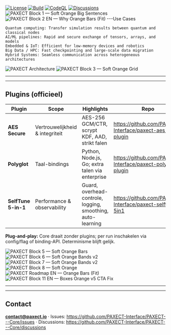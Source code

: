 
[![License](https://img.shields.io/badge/License-Apache_2.0-blue.svg)](LICENSE)
[![Build](https://github.com/PAXECT-Interface/PAXECT---Core/actions/workflows/ci.yml/badge.svg)](../../actions)
[![CodeQL](https://github.com/PAXECT-Interface/PAXECT---Core/actions/workflows/codeql.yml/badge.svg)](../../actions)
[![Discussions](https://img.shields.io/github/discussions/PAXECT-Interface/PAXECT---Core)](../../discussions)
![PAXECT Block 1 — Soft Orange Big Sentences](paxect_block1_soft_orange_BIG_SENTENCES(1).svg)
![PAXECT Block 2 EN — Why Orange Bars (Fit)](paxect_block2_EN_why_orange_bars_fit.svg)
---Use Cases

    Quantum computing: Transfer simulation results between quantum and classical nodes
    AI/ML pipelines: Rapid and secure exchange of tensors, arrays, and models
    Embedded & IoT: Efficient for low-memory devices and robotics
    Big Data / HPC: Fast checkpointing and large-scale data migration
    Hybrid Systems: Seamless communication across heterogeneous architectures

![PAXECT Architecture](paxect_architecture_brand_v18.svg)
![PAXECT Block 3 — Soft Orange Grid](paxect_block3_soft_orange_grid(1).svg)



---



---

## Plugins (officieel)
| Plugin              | Scope                          | Highlights                                               | Repo |
|---------------------|--------------------------------|----------------------------------------------------------|------|
| **AES Secure**      | Vertrouwelijkheid & integriteit| AES-256 GCM/CTR, scrypt KDF, AAD, strikt falen           | https://github.com/PAXECT-Interface/paxect-aes-plugin |
| **Polyglot**        | Taal-bindings                  | Python, Node.js, Go; extra talen via enterprise          | https://github.com/PAXECT-Interface/paxect-polyglot-plugin |
| **SelfTune 5-in-1** | Performance & observability    | Guard, overhead-controle, logging, smoothing, auto-learning | https://github.com/PAXECT-Interface/paxect-selftune-5in1 |

**Plug-and-play:** Core draait zonder plugins; per run inschakelen via config/flag of binding-API. Determinisme blijft gelijk.

![PAXECT Block 5 — Soft Orange Bars](paxect_block5_soft_orange_bars(1).svg)
![PAXECT Block 6 — Soft Orange Bands v2](paxect_block6_soft_orange_bands_v2.svg)
![PAXECT Block 7 — Soft Orange Bands v2](paxect_block7_soft_orange_bands_v2.svg)
![PAXECT Block 8 — Soft Orange](paxect_block8_soft_orange.svg)
![PAXECT Roadmap EN — Orange Bars (Fit)](paxect_roadmap_EN_orange_bars_fit.svg)
![PAXECT Block 11 EN — Boxes Orange v5 CTA Fix](paxect_block11_EN_boxes_orange_v5_cta_fix(1).svg)









---


---

## Contact
**contact@paxect.io** · Issues: https://github.com/PAXECT-Interface/PAXECT---Core/issues · Discussions: https://github.com/PAXECT-Interface/PAXECT---Core/discussions










